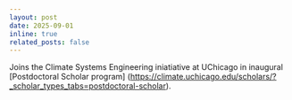 ```yaml
---
layout: post
date: 2025-09-01
inline: true
related_posts: false
---
```


Joins the Climate Systems Engineering iniatiative at UChicago in inaugural [Postdoctoral Scholar program] (https://climate.uchicago.edu/scholars/?_scholar_types_tabs=postdoctoral-scholar).


